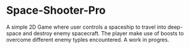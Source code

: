 # Space-Shooter-Pro
A simple 2D Game where user controls a spaceship to travel into deep-space and destroy enemy spacecraft. The player make use of boosts to overcome different enemy typles encountered. A work in progres.
